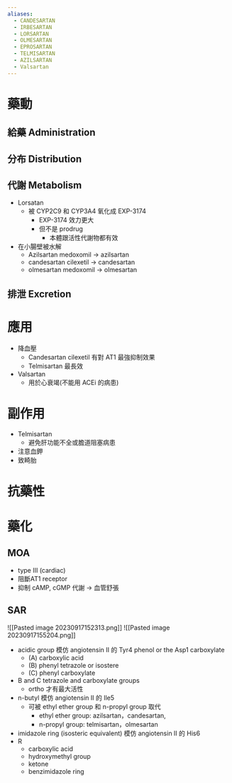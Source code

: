 ```yaml
---
aliases:
  - CANDESARTAN
  - IRBESARTAN
  - LORSARTAN
  - OLMESARTAN
  - EPROSARTAN
  - TELMISARTAN
  - AZILSARTAN
  - Valsartan
---
```


# 藥動
## 給藥 Administration
## 分布 Distribution
## 代謝 Metabolism
- Lorsatan
	- 被 CYP2C9 和 CYP3A4 氧化成 EXP-3174
		- EXP-3174 效力更大
		- 但不是 prodrug
			- 本體跟活性代謝物都有效
- 在小腸壁被水解
	- Azilsartan medoxomil $\rightarrow$ azilsartan
	- candesartan cilexetil $\rightarrow$ candesartan
	- olmesartan medoxomil $\rightarrow$ olmesartan
## 排泄 Excretion
# 應用
- 降血壓
	- Candesartan cilexetil 有對 AT1 最強抑制效果
	- Telmisartan 最長效
- Valsartan
	- 用於心衰竭(不能用 ACEi 的病患)
# 副作用
- Telmisartan
	- 避免肝功能不全或膽道阻塞病患
- 注意血鉀
- 致畸胎
# 抗藥性
# 藥化
## MOA
- type III (cardiac) 
- 阻斷AT1 receptor
- 抑制 cAMP, cGMP 代謝 $\rightarrow$ 血管舒張
## SAR
![[Pasted image 20230917152313.png]]
![[Pasted image 20230917155204.png]]
- acidic group 模仿 angiotensin II 的 Tyr4 phenol or the Asp1 carboxylate
	- (A) carboxylic acid 
	- (B) phenyl tetrazole or isostere
	- (C) phenyl carboxylate 
- B and C tetrazole and carboxylate groups
	- ortho 才有最大活性
- n-butyl 模仿 angiotensin II 的 Ile5
	- 可被 ethyl ether group 和 n-propyl group 取代
		- ethyl ether group: azilsartan，candesartan,
		- n-propyl group: telmisartan，olmesartan
- imidazole ring (isosteric equivalent) 模仿 angiotensin II 的 His6
- R
	- carboxylic acid
	- hydroxymethyl group
	- ketone
	- benzimidazole ring
